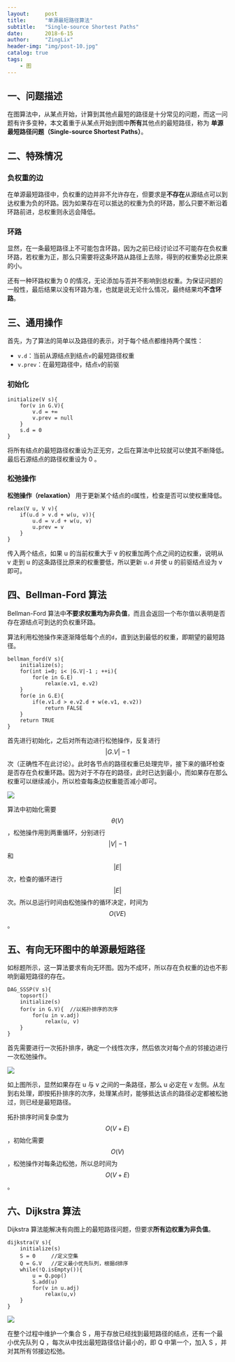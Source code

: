 ```yaml
---
layout:     post
title:      "单源最短路径算法"
subtitle:   "Single-source Shortest Paths"
date:       2018-6-15
author:     "ZingLix"
header-img: "img/post-10.jpg"
catalog: true
tags:
    - 图
---
```


## 一、问题描述

在图算法中，从某点开始，计算到其他点最短的路径是十分常见的问题，而这一问题有许多变种，本文着重于从某点开始到图中**所有**其他点的最短路径，称为 **单源最短路径问题（Single-source Shortest Paths）**。

## 二、特殊情况

### 负权重的边

在单源最短路径中，负权重的边并非不允许存在，但要求是**不存在**从源结点可以到达权重为负的环路。因为如果存在可以抵达的权重为负的环路，那么只要不断沿着环路前进，总权重则永远会降低。

### 环路

显然，在一条最短路径上不可能包含环路，因为之前已经讨论过不可能存在负权重环路，若权重为正，那么只需要将这条环路从路径上去除，得到的权重势必比原来的小。

还有一种环路权重为 0 的情况，无论添加与否并不影响到总权重。为保证问题的一般性，最后结果以没有环路为准，也就是说无论什么情况，最终结果均**不含环路**。

## 三、通用操作

首先，为了算法的简单以及路径的表示，对于每个结点都维持两个属性：

- `v.d`：当前从源结点到结点`v`的最短路径权重
- `v.prev`：在最短路径中，结点`v`的前驱

### 初始化

```
initialize(V s){
    for(v in G.V){
        v.d = +∞
        v.prev = null
    }
    s.d = 0
}
```

将所有结点的最短路径权重设为正无穷，之后在算法中比较就可以使其不断降低。最后石源结点的路径权重设为 0 。

### 松弛操作

**松弛操作（relaxation）** 用于更新某个结点的`d`属性，检查是否可以使权重降低。

``` 
relax(V u, V v){
    if(u.d > v.d + w(u, v)){
        u.d = v.d + w(u, v)
        u.prev = v
    }
}
```

传入两个结点，如果 u 的当前权重大于 v 的权重加两个点之间的边权重，说明从 v 走到 u 的这条路径比原来的权重要低，所以更新 `u.d` 并使 u 的前驱结点设为 v 即可。

## 四、Bellman-Ford 算法

Bellman-Ford 算法中**不要求权重均为非负值**，而且会返回一个布尔值以表明是否存在源结点可到达的负权重环路。

算法利用松弛操作来逐渐降低每个点的`d`，直到达到最低的权重，即期望的最短路径。

```
bellman_ford(V s){
    initialize(s);
    for(int i=0; i< |G.V|-1 ; ++i){
        for(e in G.E)
            relax(e.v1, e.v2)
    }
    for(e in G.E){
        if(e.v1.d > e.v2.d + w(e.v1, e.v2))
            return FALSE
    }
    return TRUE
}
```

首先进行初始化，之后对所有边进行松弛操作，反复进行 $$\vert G.V \vert -1$$ 次（正确性不在此讨论）。此时各节点的路径权重已处理完毕，接下来的循环检查是否存在负权重环路。因为对于不存在的路径，此时已达到最小，而如果存在那么权重可以继续减小，所以检查每条边权重能否减小即可。

![](/img/in-post/sssp/1.gif)

算法中初始化需要 $$ \theta (V) $$，松弛操作用到两重循环，分别进行 $$ \vert V \vert -1 $$ 和 $$ \lvert E \rvert $$ 次，检查的循环进行 $$ \vert E\vert $$ 次。所以总运行时间由松弛操作的循环决定，时间为 $$ O(VE) $$ 。

## 五、有向无环图中的单源最短路径

如标题所示，这一算法要求有向无环图。因为不成环，所以存在负权重的边也不影响到最短路径的存在。

```
DAG_SSSP(V s){
    topsort()
    initialize(s)
    for(v in G.V){  //以拓扑排序的次序
        for(u in v.adj)
            relax(u, v)
    }
}
```

首先需要进行一次拓扑排序，确定一个线性次序，然后依次对每个点的邻接边进行一次松弛操作。

![](/img/in-post/sssp/1.png)

如上图所示，显然如果存在 u 与 v 之间的一条路径，那么 u 必定在 v 左侧。从左到右处理，即按拓扑排序的次序，处理某点时，能够抵达该点的路径必定都被松驰过，则已经是最短路径。

拓扑排序时间复杂度为$$O(V+E)$$，初始化需要$$O(V)$$，松弛操作对每条边松弛，所以总时间为 $$O(V+E)$$。

## 六、Dijkstra 算法

Dijkstra 算法能解决有向图上的最短路径问题，但要求**所有边权重为非负值**。

```
dijkstra(V s){
    initialize(s)
    S = 0     //定义空集
    Q = G.V   //定义最小优先队列，根据d排序
    while(!Q.isEmpty()){
        u = Q.pop()
        S.add(u)
        for(v in u.adj)
            relax(u,v)
    }
}
```

![](/img/in-post/sssp/2.gif)

在整个过程中维护一个集合 S ，用于存放已经找到最短路径的结点，还有一个最小优先队列 Q ，每次从中找出最短路径估计最小的，即 Q 中第一个，加入 S ，并对其所有邻接边松弛。



